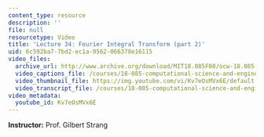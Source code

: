 ```yaml
---
content_type: resource
description: ''
file: null
resourcetype: Video
title: 'Lecture 34: Fourier Integral Transform (part 2)'
uid: 6c592ba7-7bd2-ec1a-9562-066378e16115
video_files:
  archive_url: http://www.archive.org/download/MIT18.085F08/ocw-18.085-f08-lec34_300k.mp4
  video_captions_file: /courses/18-085-computational-science-and-engineering-i-fall-2008/49969aaf5806566fbbe460b400fd4799_Kv7eOsMVx6E.vtt
  video_thumbnail_file: https://img.youtube.com/vi/Kv7eOsMVx6E/default.jpg
  video_transcript_file: /courses/18-085-computational-science-and-engineering-i-fall-2008/c33541ceeb95c9e2e076db9f7c404555_Kv7eOsMVx6E.pdf
video_metadata:
  youtube_id: Kv7eOsMVx6E
---
```


**Instructor:** Prof. Gilbert Strang